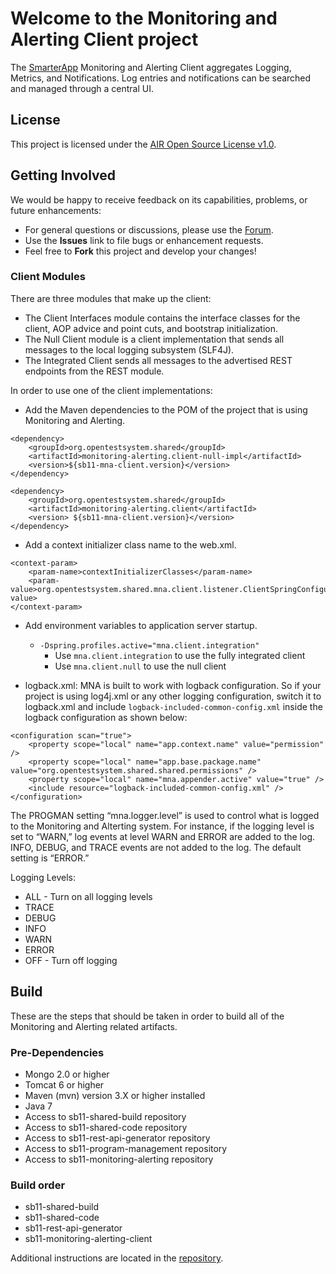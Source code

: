# Welcome to the Monitoring and Alerting Client project
The [SmarterApp](http://smarterapp.org) Monitoring and Alerting Client aggregates Logging, Metrics, and Notifications. Log entries and notifications can be searched and managed through a central UI.

## License ##
This project is licensed under the [AIR Open Source License v1.0](http://www.smarterapp.org/documents/American_Institutes_for_Research_Open_Source_Software_License.pdf).

## Getting Involved ##
We would be happy to receive feedback on its capabilities, problems, or future enhancements:

* For general questions or discussions, please use the [Forum](http://forum.opentestsystem.org/viewforum.php?f=6).
* Use the **Issues** link to file bugs or enhancement requests.
* Feel free to **Fork** this project and develop your changes!

### Client Modules
There are three modules that make up the client:

* The Client Interfaces module contains the interface classes for the client, AOP advice and point cuts, and bootstrap initialization.
* The Null Client module is a client implementation that sends all messages to the local logging subsystem (SLF4J).
* The Integrated Client sends all messages to the advertised REST endpoints from the REST module.

In order to use one of the client implementations:

* Add the Maven dependencies to the POM of the project that is using Monitoring and Alerting.

```
<dependency>
	<groupId>org.opentestsystem.shared</groupId>
	<artifactId>monitoring-alerting.client-null-impl</artifactId>
	<version>${sb11-mna-client.version}</version>
</dependency>

<dependency>
	<groupId>org.opentestsystem.shared</groupId>
	<artifactId>monitoring-alerting.client</artifactId>
	<version> ${sb11-mna-client.version}</version>
</dependency>
```

* Add a context initializer class name to the web.xml.

```
<context-param>
    <param-name>contextInitializerClasses</param-name>
    <param-value>org.opentestsystem.shared.mna.client.listener.ClientSpringConfigurator</param-value>
</context-param>
```

* Add environment variables to application server startup.
	* ```-Dspring.profiles.active="mna.client.integration"```
		* Use ```mna.client.integration``` to use the fully integrated client
		* Use ```mna.client.null``` to use the null client

* logback.xml: MNA is built to work with logback configuration. So if your project is using log4j.xml or any other logging configuration, switch it to logback.xml and include ```logback-included-common-config.xml``` inside the logback configuration as shown below:
```
<configuration scan="true">
	<property scope="local" name="app.context.name" value="permission" />
	<property scope="local" name="app.base.package.name" value="org.opentestsystem.shared.shared.permissions" />
	<property scope="local" name="mna.appender.active" value="true" />
	<include resource="logback-included-common-config.xml" />
</configuration>
```

The PROGMAN setting “mna.logger.level” is used to control what is logged to the Monitoring and Alterting system.  For instance, if the logging level is set to “WARN,” log events at level WARN and ERROR are added to the log.  INFO, DEBUG, and TRACE events are not added to the log.  The default setting is “ERROR.”

Logging Levels:

* ALL - Turn on all logging levels
* TRACE
* DEBUG
* INFO
* WARN
* ERROR
* OFF - Turn off logging

## Build
These are the steps that should be taken in order to build all of the Monitoring and Alerting related artifacts.

### Pre-Dependencies
* Mongo 2.0 or higher
* Tomcat 6 or higher
* Maven (mvn) version 3.X or higher installed
* Java 7
* Access to sb11-shared-build repository
* Access to sb11-shared-code repository
* Access to sb11-rest-api-generator repository
* Access to sb11-program-management repository
* Access to sb11-monitoring-alerting repository

### Build order

* sb11-shared-build
* sb11-shared-code
* sb11-rest-api-generator
* sb11-monitoring-alerting-client

Additional instructions are located in the [repository](external_release_docs/installation).
